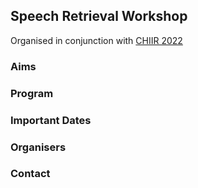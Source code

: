 ## Speech Retrieval Workshop

Organised in conjunction with [CHIIR 2022](https://ai.ur.de/chiir2022/home) 

### Aims
### Program
### Important Dates
### Organisers
### Contact
